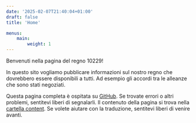 ```yaml
---
date: '2025-02-07T21:40:04+01:00'
draft: false
title: 'Home'

menus:
    main:
        weight: 1
---
```


Benvenuti nella pagina del regno 10229!

In questo sito vogliamo pubblicare informazioni sul nostro regno che dovrebbero essere disponibili a tutti.
Ad esempio gli accordi tra le alleanze che sono stati negoziati.

Questa pagina completa è ospitata su [GitHub](https://github.com/stormshot-k10229/stormshot-k10229.github.io).
Se trovate errori o altri problemi, sentitevi liberi di segnalarli.
Il contenuto della pagina si trova nella [cartella content](https://github.com/stormshot-k10229/stormshot-k10229.github.io/tree/main/content).
Se volete aiutare con la traduzione, sentitevi liberi di venire avanti.
